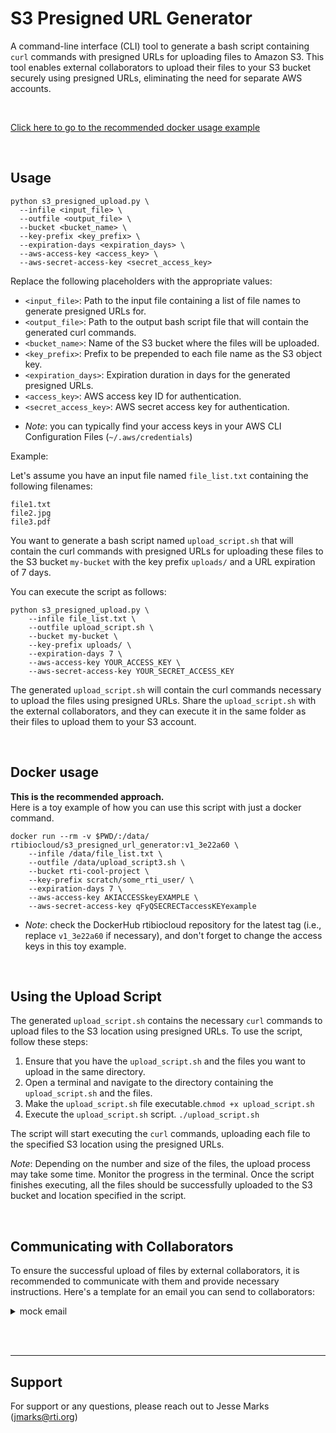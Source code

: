 # S3 Presigned URL Generator

A command-line interface (CLI) tool to generate a bash script containing `curl` commands with presigned URLs for uploading files to Amazon S3. This tool enables external collaborators to upload their files to your S3 bucket securely using presigned URLs, eliminating the need for separate AWS accounts.

<br>


[Click here to go to the recommended docker usage example](#docker-anchor)

<br>






## Usage

```shell
python s3_presigned_upload.py \
  --infile <input_file> \
  --outfile <output_file> \
  --bucket <bucket_name> \
  --key-prefix <key_prefix> \
  --expiration-days <expiration_days> \
  --aws-access-key <access_key> \
  --aws-secret-access-key <secret_access_key>
```


Replace the following placeholders with the appropriate values:

- `<input_file>`: Path to the input file containing a list of file names to generate presigned URLs for.
- `<output_file>`: Path to the output bash script file that will contain the generated curl commands.
- `<bucket_name>`: Name of the S3 bucket where the files will be uploaded.
- `<key_prefix>`: Prefix to be prepended to each file name as the S3 object key.
- `<expiration_days>`: Expiration duration in days for the generated presigned URLs.
- `<access_key>`: AWS access key ID for authentication.
- `<secret_access_key>`: AWS secret access key for authentication.

* _Note_: you can typically find your access keys in your AWS CLI Configuration Files (`~/.aws/credentials`)

Example:

Let's assume you have an input file named `file_list.txt` containing the following filenames:

```
file1.txt
file2.jpg
file3.pdf
```

You want to generate a bash script named `upload_script.sh` that will contain the curl commands with presigned URLs for uploading these files to the S3 bucket `my-bucket` with the key prefix `uploads/` and a URL expiration of 7 days.

You can execute the script as follows:

```shell
python s3_presigned_upload.py \
    --infile file_list.txt \
    --outfile upload_script.sh \
    --bucket my-bucket \
    --key-prefix uploads/ \
    --expiration-days 7 \
    --aws-access-key YOUR_ACCESS_KEY \
    --aws-secret-access-key YOUR_SECRET_ACCESS_KEY
```

The generated `upload_script.sh` will contain the curl commands necessary to upload the files using presigned URLs. Share the `upload_script.sh` with the external collaborators, and they can execute it in the same folder as their files to upload them to your S3 account.

<br>






## Docker usage <a id="docker-anchor"></a>
**This is the recommended approach.**<br>
Here is a toy example of how you can use this script with just a docker command. 
```
docker run --rm -v $PWD/:/data/ rtibiocloud/s3_presigned_url_generator:v1_3e22a60 \
    --infile /data/file_list.txt \
    --outfile /data/upload_script3.sh \
    --bucket rti-cool-project \
    --key-prefix scratch/some_rti_user/ \
    --expiration-days 7 \
    --aws-access-key AKIACCESSkeyEXAMPLE \
    --aws-secret-access-key qFyQSECRECTaccessKEYexample
```
* _Note_: check the DockerHub rtibiocloud repository for the latest tag (i.e., replace `v1_3e22a60` if necessary), and don't forget to change the access keys in this toy example.

<br>






## Using the Upload Script

The generated `upload_script.sh` contains the necessary `curl` commands to upload files to the S3 location using presigned URLs. To use the script, follow these steps:

1. Ensure that you have the `upload_script.sh` and the files you want to upload in the same directory.
2. Open a terminal and navigate to the directory containing the `upload_script.sh` and the files.
3. Make the `upload_script.sh` file executable.`chmod +x upload_script.sh`
4. Execute the `upload_script.sh` script. `./upload_script.sh`

The script will start executing the `curl` commands, uploading each file to the specified S3 location using the presigned URLs.

_Note_: Depending on the number and size of the files, the upload process may take some time. Monitor the progress in the terminal.
Once the script finishes executing, all the files should be successfully uploaded to the S3 bucket and location specified in the script.

<br>





## Communicating with Collaborators

To ensure the successful upload of files by external collaborators, it is recommended to communicate with them and provide necessary instructions. Here's a template for an email you can send to collaborators:

<details>
  <summary>mock email</summary>

  <br>
  
  **Subject**: Uploading files to [Your Project Name] - Action Required

Dear Collaborator,

We are excited to work with you on [Your Project Name]. As part of our collaboration, we kindly request you to upload your files to our Amazon S3 bucket using the provided presigned URLs. This process ensures secure and efficient file transfers without requiring separate AWS accounts.

Here are the steps to upload your files:

1. Place the attached `upload_script.sh` file in the same directory as the files you want to upload.

2. Open a terminal and navigate to the directory containing the `upload_script.sh` and your files.
  
3. Execute the `upload_script.sh` script:
  ```shell
  bash upload_script.sh
  ```
  
This will start the upload process. The script will automatically upload your files to our S3 bucket using presigned URLs.
Once the upload is complete, please reply to this email with the MD5 checksum for each uploaded file. This will allow us to verify the integrity of the transferred files. 
  
If you encounter any issues or have any questions during the upload process, please feel free to reach out to us. We are here to assist you.

Thank you for your collaboration!

Best regards,<br>
[Your Name]<br>
[Your Organization]
</details>




<br><br>
___






## Support
For support or any questions, please reach out to Jesse Marks (jmarks@rti.org)
